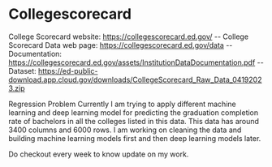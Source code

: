 # Collegescorecard



College Scorecard website: https://collegescorecard.ed.gov/
-- College Scorecard Data web page: https://collegescorecard.ed.gov/data
-- Documentation: https://collegescorecard.ed.gov/assets/InstitutionDataDocumentation.pdf
-- Dataset: https://ed-public-download.app.cloud.gov/downloads/CollegeScorecard_Raw_Data_04192023.zip


Regression Problem
Currently I am trying to apply different machine learning and deep learning model for predicting the graduation completion rate of bachelors in all the colleges listed in this data. This data has around 3400 columns and 6000 rows.
I am working on cleaning the data and building machine learning models first and then deep learning models later. 

Do checkout every week to know update on my work.
